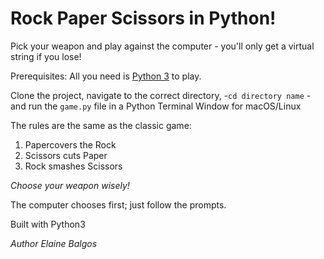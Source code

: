 # Rock Paper Scissors in Python!

Pick your weapon and play against the computer - you'll only get a virtual string if you lose!

Prerequisites: All you need is [Python 3](https://www.python.org/) to play.

Clone the project, navigate to the correct directory, -`cd directory name` - and run the `game.py` file in a Python Terminal Window for macOS/Linux

The rules are the same as the classic game:
1. Papercovers the Rock
2. Scissors cuts Paper
3. Rock smashes Scissors

_Choose your weapon wisely!_

The computer chooses first; just follow the prompts.

Built with Python3

*Author* 
_Elaine Balgos_